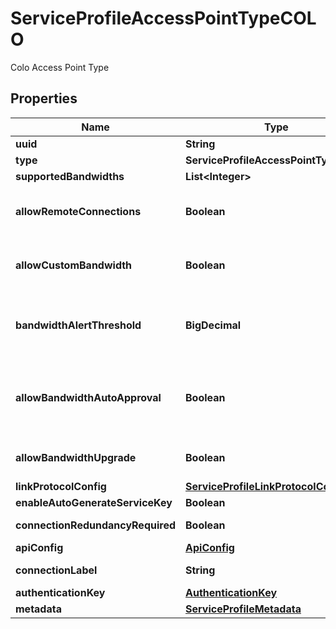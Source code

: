 

# ServiceProfileAccessPointTypeCOLO

Colo Access Point Type

## Properties

| Name | Type | Description | Notes |
|------------ | ------------- | ------------- | -------------|
|**uuid** | **String** |  |  [optional] |
|**type** | **ServiceProfileAccessPointTypeEnum** |  |  |
|**supportedBandwidths** | **List&lt;Integer&gt;** |  |  [optional] |
|**allowRemoteConnections** | **Boolean** | Setting to allow or prohibit remote connections to the service profile. |  [optional] |
|**allowCustomBandwidth** | **Boolean** | Setting to enable or disable the ability of the buyer to customize the bandwidth. |  [optional] |
|**bandwidthAlertThreshold** | **BigDecimal** | percentage of port bandwidth at which an allocation alert is generated - missing on wiki. |  [optional] |
|**allowBandwidthAutoApproval** | **Boolean** | Setting to enable or disable the ability of the buyer to change connection bandwidth without approval of the seller. |  [optional] |
|**allowBandwidthUpgrade** | **Boolean** | Availability of a bandwidth upgrade. The default is false. |  [optional] |
|**linkProtocolConfig** | [**ServiceProfileLinkProtocolConfig**](ServiceProfileLinkProtocolConfig.md) |  |  [optional] |
|**enableAutoGenerateServiceKey** | **Boolean** | for verizon only. |  [optional] |
|**connectionRedundancyRequired** | **Boolean** | Mandate redundant connections |  [optional] |
|**apiConfig** | [**ApiConfig**](ApiConfig.md) |  |  [optional] |
|**connectionLabel** | **String** | custom name for \&quot;Connection\&quot; |  [optional] |
|**authenticationKey** | [**AuthenticationKey**](AuthenticationKey.md) |  |  [optional] |
|**metadata** | [**ServiceProfileMetadata**](ServiceProfileMetadata.md) |  |  [optional] |



